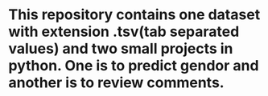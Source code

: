 # This repository contains one dataset with extension .tsv(tab separated values) and two small projects in python. One is to predict gendor and another is to review comments.